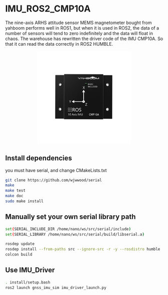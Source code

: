 # IMU_ROS2_CMP10A
The nine-axis ARHS attitude sensor MEMS magnetometer bought from yahboom performs well in ROS1, but when it is used in ROS2, the data of a number of sensors will tend to zero indefinitely and the data will float in chaos. The warehouse has rewritten the driver code of the IMU CMP10A. So that it can read the data correctly in ROS2 HUMBLE.
<p align="center">
  <img src="readmefile/1.jpg" width="300" />
</p>

## Install dependencies
you must have serial, and change CMakeLists.txt
```bash
git clone https://github.com/wjwwood/serial
make
make test
make doc
sudo make install
```

## Manually set your own serial library path
```bash
set(SERIAL_INCLUDE_DIR /home/nano/ws/src/serial/include)
set(SERIAL_LIBRARY /home/nano/ws/src/serial/build/libserial.a)
```
```bash
rosdep update
rosdep install --from-paths src --ignore-src -r -y --rosdistro humble
colcon build
```
## Use IMU_Driver
```bash
. install/setup.bash
ros2 launch gnss_imu_sim imu_driver_launch.py
```
